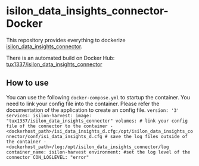 # isilon_data_insights_connector-Docker

This repository provides everything to dockerize [isilon_data_insights_connector](https://github.com/Isilon/isilon_data_insights_connector).

There is an automated build on Docker Hub: [tux1337/isilon_data_insights_connector](https://hub.docker.com/r/tux1337/isilon_data_insights_connector/)

## How to use 
You can use the following `docker-compose.yml` to startup the container. You need to link your config file into the container. 
Please refer the documentation of the application to create an config file. 
`
version: '3'
services:
  isilon-harvest:
    image: "tux1337/isilon_data_insights_connector"
    volumes:
      # link your config file of the connector to the container
      - <dockerhost_path>/isi_data_insights_d.cfg:/opt/isilon_data_insights_connector/conf/isi_data_insights_d.cfg
      # save the log files outside of the container
      - <dockerhost_path>/log:/opt/isilon_data_insights_connector/log
    container_name: isilon-harvest
    environment:
      #set the log level of the connector
      CON_LOGLEVEL: "error"
`
